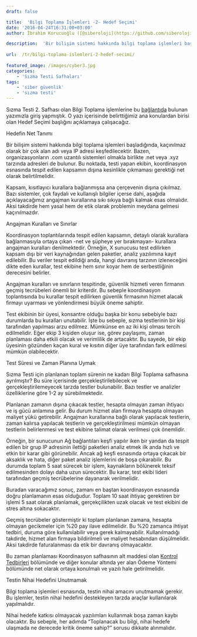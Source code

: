 ```yaml
---
draft: false

title:  'Bilgi Toplama İşlemleri -2- Hedef Seçimi'
date: '2016-04-24T16:31:00+03:00'
author: İbrahim Korucuoğlu ([@siberoloji](https://github.com/siberoloji))

description:  'Bir bilişim sistemi hakkında bilgi toplama işlemleri başladığında, kaçınılmaz olarak bir çok alan adı veya IP adresi keşfedilecektir. Bazen, organizasyonların .com uzantılı sistemleri olmakla birlikte .net veya .xyz tarzında adresleri de bulunur. Bu noktada, testi yapan ekibin, koordinasyon esnasında tespit edilen kapsamın dışına kesinlikle çıkmaması gerektiği net olarak belirtilmelidir.' 
 
url:  /tr/bilgi-toplama-islemleri-2-hedef-secimi/
 
featured_image: /images/cyber3.jpg
categories:
    - 'Sızma Testi Safhaları'
tags:
    - 'siber güvenlik'
    - 'sızma testi'
---
```

Sızma Testi 2. Safhası olan Bilgi Toplama işlemlerine bu <a href="https://www.siberoloji.com/bilgi-toplama-islemleri-1-temel-yaklasim/" data-type="post" data-id="1070">bağlantıda</a> bulunan yazımızla giriş yapmıştık. O yazı içerisinde belirttiğimiz ana konulardan birisi olan Hedef Seçimi başlığını açıklamaya çalışacağız.

Hedefin Net Tanımı

Bir bilişim sistemi hakkında bilgi toplama işlemleri başladığında, kaçınılmaz olarak bir çok alan adı veya IP adresi keşfedilecektir. Bazen, organizasyonların .com uzantılı sistemleri olmakla birlikte .net veya .xyz tarzında adresleri de bulunur. Bu noktada, testi yapan ekibin, koordinasyon esnasında tespit edilen kapsamın dışına kesinlikle çıkmaması gerektiği net olarak belirtilmelidir.

Kapsam, kısıtlayıcı kurallara bağlanmışsa ana çerçevenin dışına çıkılmaz. Bazı sistemler, çok faydalı ve kullanışlı bilgiler içerse dahi, aşağıda açıklayacağımız angajman kurallarına sıkı sıkıya bağlı kalmak esas olmalıdır. Aksi takdirde hem yasal hem de etik olarak problemin meydana gelmesi kaçınılmazdır.

Angajman Kuralları ve Sınırlar

Koordinasyon toplantılarında tespit edilen kapsamın, detaylı olarak kurallara bağlanmasıyla ortaya çıkan -net ve şüpheye yer bırakmayan- kurallara angajman kuralları denilmektedir. Örneğin, X sunucusu test edilirken kapsam dışı bir veri kaynağından gelen paketler, analiz yazılımına kayıt edilebilir. Bu veriler tespit edildiği anda, hangi davranış tarzının izleneceğini dikte eden kurallar, test ekibine hem sınır koyar hem de serbestliğinin derecesini belirler.

Angajman kuralları ve sınırların tespitinde, güvenlik hizmeti veren firmanın geçmiş tecrübeleri önemli bir kriterdir. Bu sebeple koordinasyon toplantısında bu kurallar tespit edilirken güvenlik firmasının hizmet alacak firmayı uyarması ve yönlendirmesi büyük öneme sahiptir.

Test ekibinin bir üyesi, konsantre olduğu başka bir konu sebebiyle bazı durumlarda bu kuralları unutabilir. İşte bu sebeple, sızma testlerinin bir kişi tarafından yapılması arzu edilmez. Mümkünse en az iki kişi olması tercih edilmelidir. Eğer ekip 3 kişiden oluşur ise, görev paylaşımı, zaman planlaması daha etkili olacak ve verimlilik de artacaktır. Bu sayede, bir ekip üyesinin gözünden kaçan kural ve kısıtın diğer üye tarafından fark edilmesi mümkün olabilecektir.

Test Süresi ve Zaman Planına Uymak

Sızma Testi için planlanan toplam sürenin ne kadarı Bilgi Toplama safhasına ayrılmıştır? Bu süre içerisinde gerçekleştirilebilecek ve gerçekleştirilemeyecek tarzda testler bulunabilir. Bazı testler ve analizler özelliklerine göre 1-2 ay sürebilmektedir.

Planlanan zamanın dışına çıkacak testler, hesapta olmayan zaman ihtiyacı ve iş gücü anlamına gelir. Bu durum hizmet alan firmaya hesapta olmayan maliyet yükü getirebilir. Angajman kurallarına bağlı olarak yapılacak testlerin, zaman kalırsa yapılacak testlerin ve gerçekleştirilmesi mümkün olmayan testlerin belirlenmesi ve test ekibine talimat olarak verilmesi çok önemlidir.

Örneğin, bir sunucunun Ağ bağlantıları keşfi yapılır iken bir yandan da tespit edilen bir grup IP adresinin ilettiği paketleri analiz etmek ilk anda hızlı ve etkin bir karar gibi görünebilir. Ancak ağ keşfi esnasında ortaya çıkacak bir aksaklık ve hata, diğer paket analiz işlemlerini de boşa çıkarabilir. Bu durumda toplam 5 saat sürecek bir işlem, kaynakların bölünerek teksif edilmesinden dolayı daha uzun sürecektir. Bu karar, test ekibi lideri tarafından geçmiş tecrübelerine dayanarak verilmelidir.

Buradan varacağımız sonuç, zamanı en baştan koordinasyon esnasında doğru planlamanın esas olduğudur. Toplam 10 saat ihtiyaç gerektiren bir işlemi 5 saat olarak planlamak, gerçekçilikten uzak olacak ve test ekibini de stres altına sokacaktır.

Geçmiş tecrübeler göstermiştir ki toplam planlanan zamana, hesapta olmayan gecikmeler için %20 pay ilave edilmelidir. Bu %20 zamanca ihtiyat tedbiri, duruma göre kullanılabilir veya gerek kalmayabilir. Kullanılmadığı takdirde, hizmet alan firmaya bildirilmeli ve maliyet hesabından düşülmelidir. Aksi takdirde faturalanması da etik bir davranış olmayacaktır.

Bu zaman planlaması Koordinasyon safhasının alt maddesi olan <a href="https://www.siberoloji.com/sizma-testi-safhalari-nelerdir/" data-type="post" data-id="1049" target="_blank" rel="noreferrer noopener">Kontrol Tedbirleri</a> bölümünde ve diğer konular altında yer alan Ödeme Yöntemi bölümünde net olarak ortaya konulmalı ve yazılı hale getirilmelidir.

Testin Nihai Hedefini Unutmamak

Bilgi toplama işlemleri esnasında, testin nihai amacını unutmamak gerekir. Bu işlemler, testin nihai hedefini destekleyen tarzda araçlar kullanılarak yapılmalıdır.

Nihai hedefe katkısı olmayacak yazılımları kullanmak boşa zaman kaybı olacaktır. Bu sebeple, her adımda “Toplanacak bu bilgi, nihai hedefe ulaşmada ne derecede kritik öneme sahip?” sorusu dikkate alınmalıdır.
